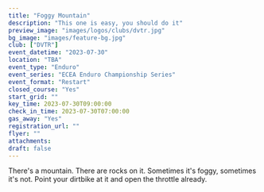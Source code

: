 ```yaml
---
title: "Foggy Mountain"
description: "This one is easy, you should do it"
preview_image: "images/logos/clubs/dvtr.jpg"
bg_image: "images/feature-bg.jpg"
club: ["DVTR"]
event_datetime: "2023-07-30"
location: "TBA"
event_type: "Enduro"
event_series: "ECEA Enduro Championship Series"
event_format: "Restart"
closed_course: "Yes"
start_grid: ""
key_time: 2023-07-30T09:00:00
check_in_time: 2023-07-30T07:00:00
gas_away: "Yes"
registration_url: ""
flyer: ""
attachments:
draft: false
---
```


There's a mountain. There are rocks on it. Sometimes it's foggy, sometimes it's not. Point your dirtbike at it and open the throttle already.